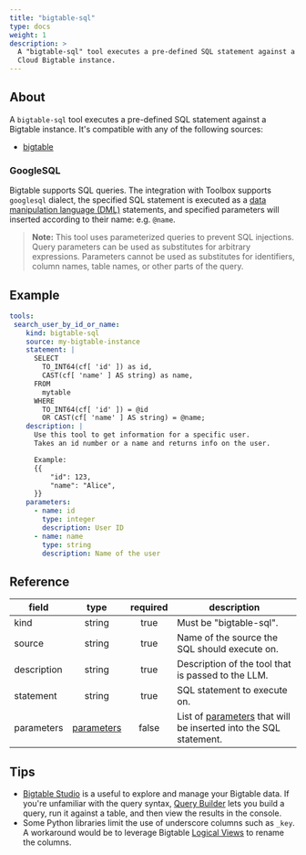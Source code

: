 ```yaml
---
title: "bigtable-sql"
type: docs
weight: 1
description: > 
  A "bigtable-sql" tool executes a pre-defined SQL statement against a Google 
  Cloud Bigtable instance.
---
```


## About

A `bigtable-sql` tool executes a pre-defined SQL statement against a Bigtable
instance. It's compatible with any of the following sources:

- [bigtable](../sources/bigtable.md)

### GoogleSQL

Bigtable supports SQL queries. The integration with Toolbox supports `googlesql`
dialect, the specified SQL statement is executed as a [data manipulation
language (DML)][bigtable-googlesql] statements, and specified parameters will
inserted according to their name: e.g. `@name`.

> **Note:** This tool uses parameterized queries to prevent SQL injections.
> Query parameters can be used as substitutes for arbitrary expressions.
> Parameters cannot be used as substitutes for identifiers, column names, table
> names, or other parts of the query.

[bigtable-googlesql]: https://cloud.google.com/bigtable/docs/googlesql-overview

## Example

```yaml
tools:
 search_user_by_id_or_name:
    kind: bigtable-sql
    source: my-bigtable-instance
    statement: |
      SELECT 
        TO_INT64(cf[ 'id' ]) as id, 
        CAST(cf[ 'name' ] AS string) as name, 
      FROM 
        mytable 
      WHERE 
        TO_INT64(cf[ 'id' ]) = @id 
        OR CAST(cf[ 'name' ] AS string) = @name;
    description: |
      Use this tool to get information for a specific user.
      Takes an id number or a name and returns info on the user.

      Example:
      {{
          "id": 123,
          "name": "Alice",
      }}
    parameters:
      - name: id
        type: integer
        description: User ID
      - name: name
        type: string
        description: Name of the user
```

## Reference

| **field**   |                  **type**                  | **required** | **description**                                                                                  |
|-------------|:------------------------------------------:|:------------:|--------------------------------------------------------------------------------------------------|
| kind        |                   string                   |     true     | Must be "bigtable-sql".                                                                          |
| source      |                   string                   |     true     | Name of the source the SQL should execute on.                                                    |
| description |                   string                   |     true     | Description of the tool that is passed to the LLM.                                               |
| statement   |                   string                   |     true     | SQL statement to execute on.                                                                     |
| parameters  | [parameters](_index#specifying-parameters) |    false     | List of [parameters](_index#specifying-parameters) that will be inserted into the SQL statement. |

## Tips

- [Bigtable Studio][bigtable-studio] is a useful to explore and manage your
  Bigtable data. If you're unfamiliar with the query syntax, [Query
  Builder][bigtable-querybuilder] lets you build a query, run it against a
  table, and then view the results in the console.
- Some Python libraries limit the use of underscore columns such as `_key`. A
  workaround would be to leverage Bigtable [Logical
  Views][bigtable-logical-view] to rename the columns.

[bigtable-studio]: https://cloud.google.com/bigtable/docs/manage-data-using-console
[bigtable-logical-view]: https://cloud.google.com/bigtable/docs/create-manage-logical-views
[bigtable-querybuilder]: https://cloud.google.com/bigtable/docs/query-builder
